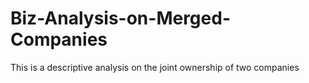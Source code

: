 # Biz-Analysis-on-Merged-Companies
This is a descriptive analysis on the joint ownership of two companies
